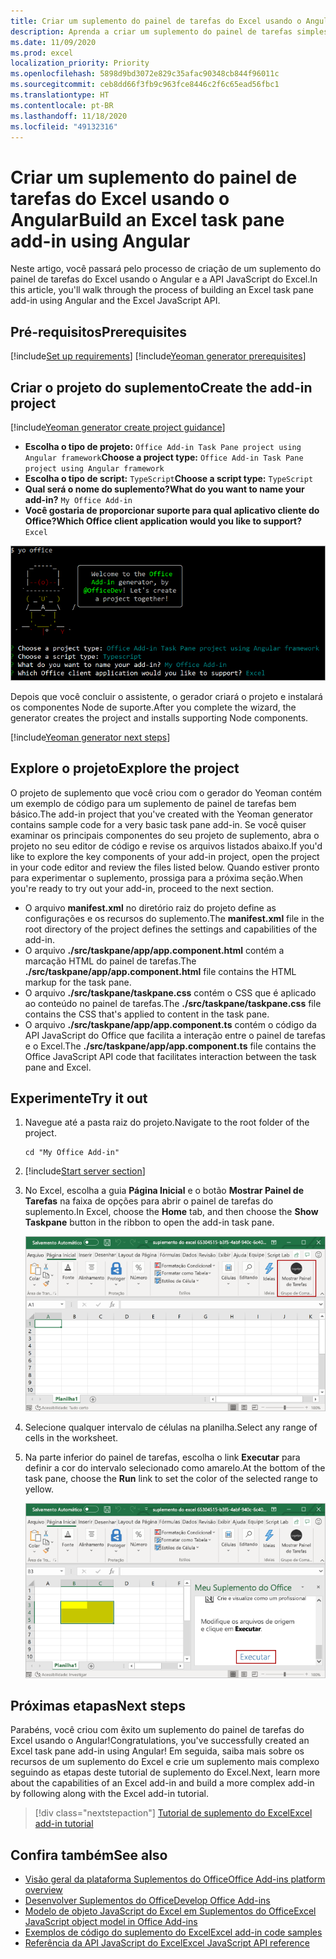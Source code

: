 ```yaml
---
title: Criar um suplemento do painel de tarefas do Excel usando o Angular
description: Aprenda a criar um suplemento do painel de tarefas simples do Excel usando a API do Office JS e o lado a lado.
ms.date: 11/09/2020
ms.prod: excel
localization_priority: Priority
ms.openlocfilehash: 5898d9bd3072e829c35afac90348cb844f96011c
ms.sourcegitcommit: ceb8dd66f3fb9c963fce8446c2f6c65ead56fbc1
ms.translationtype: HT
ms.contentlocale: pt-BR
ms.lasthandoff: 11/18/2020
ms.locfileid: "49132316"
---
```

# <a name="build-an-excel-task-pane-add-in-using-angular"></a><span data-ttu-id="c2677-103">Criar um suplemento do painel de tarefas do Excel usando o Angular</span><span class="sxs-lookup"><span data-stu-id="c2677-103">Build an Excel task pane add-in using Angular</span></span>

<span data-ttu-id="c2677-104">Neste artigo, você passará pelo processo de criação de um suplemento do painel de tarefas do Excel usando o Angular e a API JavaScript do Excel.</span><span class="sxs-lookup"><span data-stu-id="c2677-104">In this article, you'll walk through the process of building an Excel task pane add-in using Angular and the Excel JavaScript API.</span></span>

## <a name="prerequisites"></a><span data-ttu-id="c2677-105">Pré-requisitos</span><span class="sxs-lookup"><span data-stu-id="c2677-105">Prerequisites</span></span>

[!include[Set up requirements](../includes/set-up-dev-environment-beforehand.md)]
[!include[Yeoman generator prerequisites](../includes/quickstart-yo-prerequisites.md)]

## <a name="create-the-add-in-project"></a><span data-ttu-id="c2677-106">Criar o projeto do suplemento</span><span class="sxs-lookup"><span data-stu-id="c2677-106">Create the add-in project</span></span>

[!include[Yeoman generator create project guidance](../includes/yo-office-command-guidance.md)]

- <span data-ttu-id="c2677-107">**Escolha o tipo de projeto:** `Office Add-in Task Pane project using Angular framework`</span><span class="sxs-lookup"><span data-stu-id="c2677-107">**Choose a project type:** `Office Add-in Task Pane project using Angular framework`</span></span>
- <span data-ttu-id="c2677-108">**Escolha o tipo de script:** `TypeScript`</span><span class="sxs-lookup"><span data-stu-id="c2677-108">**Choose a script type:** `TypeScript`</span></span>
- <span data-ttu-id="c2677-109">**Qual será o nome do suplemento?**</span><span class="sxs-lookup"><span data-stu-id="c2677-109">**What do you want to name your add-in?**</span></span> `My Office Add-in`
- <span data-ttu-id="c2677-110">**Você gostaria de proporcionar suporte para qual aplicativo cliente do Office?**</span><span class="sxs-lookup"><span data-stu-id="c2677-110">**Which Office client application would you like to support?**</span></span> `Excel`

![Captura de tela da interface de linha de comando do gerador de suplemento do Yeoman Office, com tipo de projeto definido para a estrutura Angular](../images/yo-office-excel-angular-2.png)

<span data-ttu-id="c2677-112">Depois que você concluir o assistente, o gerador criará o projeto e instalará os componentes Node de suporte.</span><span class="sxs-lookup"><span data-stu-id="c2677-112">After you complete the wizard, the generator creates the project and installs supporting Node components.</span></span>

[!include[Yeoman generator next steps](../includes/yo-office-next-steps.md)]

## <a name="explore-the-project"></a><span data-ttu-id="c2677-113">Explore o projeto</span><span class="sxs-lookup"><span data-stu-id="c2677-113">Explore the project</span></span>

<span data-ttu-id="c2677-114">O projeto de suplemento que você criou com o gerador do Yeoman contém um exemplo de código para um suplemento de painel de tarefas bem básico.</span><span class="sxs-lookup"><span data-stu-id="c2677-114">The add-in project that you've created with the Yeoman generator contains sample code for a very basic task pane add-in.</span></span> <span data-ttu-id="c2677-115">Se você quiser examinar os principais componentes do seu projeto de suplemento, abra o projeto no seu editor de código e revise os arquivos listados abaixo.</span><span class="sxs-lookup"><span data-stu-id="c2677-115">If you'd like to explore the key components of your add-in project, open the project in your code editor and review the files listed below.</span></span> <span data-ttu-id="c2677-116">Quando estiver pronto para experimentar o suplemento, prossiga para a próxima seção.</span><span class="sxs-lookup"><span data-stu-id="c2677-116">When you're ready to try out your add-in, proceed to the next section.</span></span>

- <span data-ttu-id="c2677-117">O arquivo **manifest.xml** no diretório raiz do projeto define as configurações e os recursos do suplemento.</span><span class="sxs-lookup"><span data-stu-id="c2677-117">The **manifest.xml** file in the root directory of the project defines the settings and capabilities of the add-in.</span></span>
- <span data-ttu-id="c2677-118">O arquivo **./src/taskpane/app/app.component.html** contém a marcação HTML do painel de tarefas.</span><span class="sxs-lookup"><span data-stu-id="c2677-118">The **./src/taskpane/app/app.component.html** file contains the HTML markup for the task pane.</span></span>
- <span data-ttu-id="c2677-119">O arquivo **./src/taskpane/taskpane.css** contém o CSS que é aplicado ao conteúdo no painel de tarefas.</span><span class="sxs-lookup"><span data-stu-id="c2677-119">The **./src/taskpane/taskpane.css** file contains the CSS that's applied to content in the task pane.</span></span>
- <span data-ttu-id="c2677-120">O arquivo **./src/taskpane/app/app.component.ts** contém o código da API JavaScript do Office que facilita a interação entre o painel de tarefas e o Excel.</span><span class="sxs-lookup"><span data-stu-id="c2677-120">The **./src/taskpane/app/app.component.ts** file contains the Office JavaScript API code that facilitates interaction between the task pane and Excel.</span></span>

## <a name="try-it-out"></a><span data-ttu-id="c2677-121">Experimente</span><span class="sxs-lookup"><span data-stu-id="c2677-121">Try it out</span></span>

1. <span data-ttu-id="c2677-122">Navegue até a pasta raiz do projeto.</span><span class="sxs-lookup"><span data-stu-id="c2677-122">Navigate to the root folder of the project.</span></span>

    ```command&nbsp;line
    cd "My Office Add-in"
    ```

2. [!include[Start server section](../includes/quickstart-yo-start-server-excel.md)] 

3. <span data-ttu-id="c2677-123">No Excel, escolha a guia **Página Inicial** e o botão **Mostrar Painel de Tarefas** na faixa de opções para abrir o painel de tarefas do suplemento.</span><span class="sxs-lookup"><span data-stu-id="c2677-123">In Excel, choose the **Home** tab, and then choose the **Show Taskpane** button in the ribbon to open the add-in task pane.</span></span>

    ![Captura de tela do menu inicial do Excel, com o botão Mostrar painel de tarefas destacado](../images/excel-quickstart-addin-3b.png)

4. <span data-ttu-id="c2677-125">Selecione qualquer intervalo de células na planilha.</span><span class="sxs-lookup"><span data-stu-id="c2677-125">Select any range of cells in the worksheet.</span></span>

5. <span data-ttu-id="c2677-126">Na parte inferior do painel de tarefas, escolha o link **Executar** para definir a cor do intervalo selecionado como amarelo.</span><span class="sxs-lookup"><span data-stu-id="c2677-126">At the bottom of the task pane, choose the **Run** link to set the color of the selected range to yellow.</span></span>

    ![Captura de tela do Excel, com o painel de tarefas do suplemento aberto e o botão Executar realçado no painel de tarefas do suplemento](../images/excel-quickstart-addin-3c.png)

## <a name="next-steps"></a><span data-ttu-id="c2677-128">Próximas etapas</span><span class="sxs-lookup"><span data-stu-id="c2677-128">Next steps</span></span>

<span data-ttu-id="c2677-129">Parabéns, você criou com êxito um suplemento do painel de tarefas do Excel usando o Angular!</span><span class="sxs-lookup"><span data-stu-id="c2677-129">Congratulations, you've successfully created an Excel task pane add-in using Angular!</span></span> <span data-ttu-id="c2677-130">Em seguida, saiba mais sobre os recursos de um suplemento do Excel e crie um suplemento mais complexo seguindo as etapas deste tutorial de suplemento do Excel.</span><span class="sxs-lookup"><span data-stu-id="c2677-130">Next, learn more about the capabilities of an Excel add-in and build a more complex add-in by following along with the Excel add-in tutorial.</span></span>

> [!div class="nextstepaction"]
> [<span data-ttu-id="c2677-131">Tutorial de suplemento do Excel</span><span class="sxs-lookup"><span data-stu-id="c2677-131">Excel add-in tutorial</span></span>](../tutorials/excel-tutorial.md)

## <a name="see-also"></a><span data-ttu-id="c2677-132">Confira também</span><span class="sxs-lookup"><span data-stu-id="c2677-132">See also</span></span>

* [<span data-ttu-id="c2677-133">Visão geral da plataforma Suplementos do Office</span><span class="sxs-lookup"><span data-stu-id="c2677-133">Office Add-ins platform overview</span></span>](../overview/office-add-ins.md)
* [<span data-ttu-id="c2677-134">Desenvolver Suplementos do Office</span><span class="sxs-lookup"><span data-stu-id="c2677-134">Develop Office Add-ins</span></span>](../develop/develop-overview.md)
* [<span data-ttu-id="c2677-135">Modelo de objeto JavaScript do Excel em Suplementos do Office</span><span class="sxs-lookup"><span data-stu-id="c2677-135">Excel JavaScript object model in Office Add-ins</span></span>](../excel/excel-add-ins-core-concepts.md)
* [<span data-ttu-id="c2677-136">Exemplos de código do suplemento do Excel</span><span class="sxs-lookup"><span data-stu-id="c2677-136">Excel add-in code samples</span></span>](https://developer.microsoft.com/office/gallery/?filterBy=Samples,Excel)
* [<span data-ttu-id="c2677-137">Referência da API JavaScript do Excel</span><span class="sxs-lookup"><span data-stu-id="c2677-137">Excel JavaScript API reference</span></span>](../reference/overview/excel-add-ins-reference-overview.md)
